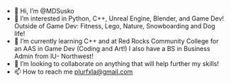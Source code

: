 - 👋 Hi, I’m @MDSusko
- 👀 I’m interested in Python, C++, Unreal Engine, Blender, and Game Dev! Outside of Game Dev: Fitness, Lego, Nature, Snowboarding and Dog life!
- 🌱 I’m currently learning C++ and at Red Rocks Community College for an AAS in Game Dev (Coding and Art!) I also have a BS in Business Admin from IU- Northwest!
- 💞️ I’m looking to collaborate on anything that will help further my skills! 
- 📫 How to reach me plurfxla@gmail.com

<!---
MDSusko/MDSusko is a ✨ special ✨ repository because its `README.md` (this file) appears on your GitHub profile.
You can click the Preview link to take a look at your changes.
--->
